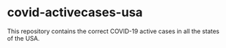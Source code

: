 # covid-activecases-usa
This repository contains the correct COVID-19 active cases in all the states of the USA. 
